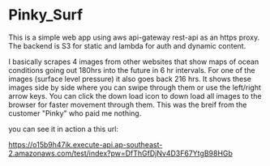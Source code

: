 # Pinky_Surf

This is a simple web app using aws api-gateway rest-api as an https proxy.  The backend is S3 for static and lambda for auth and dynamic content.

I basically scrapes 4 images from other websites that show maps of ocean conditions going out 180hrs into the future in 6 hr intervals.  For one of the images (surface level pressure) it also goes back 216 hrs.  It shows these images side by side where you can swipe through them or use the left/right arrow keys.  You can click the down load icon to down load all images to the browser for faster movement through them.  This was the breif from the customer "Pinky" who paid me nothing.

you can see it in action a this url:

https://o15b9h47ik.execute-api.ap-southeast-2.amazonaws.com/test/index?pw=DfThGfDjNv4D3F67YtgB98HGb
